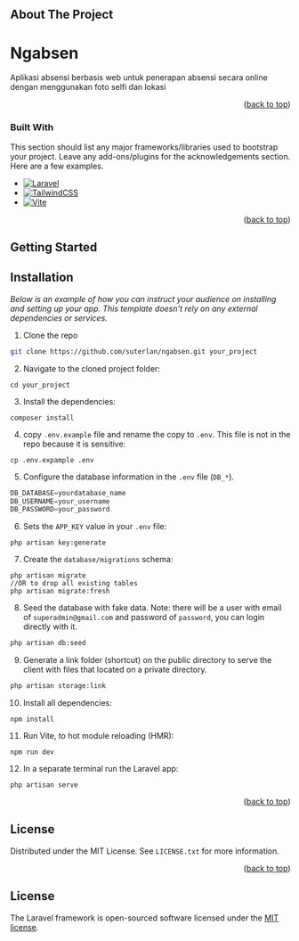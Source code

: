 <!-- Improved compatibility of back to top link: See: https://github.com/othneildrew/Best-README-Template/pull/73 -->
<a name="readme-top"></a>
<!--
*** Thanks for checking out the Best-README-Template. If you have a suggestion
*** that would make this better, please fork the repo and create a pull request
*** or simply open an issue with the tag "enhancement".
*** Don't forget to give the project a star!
*** Thanks again! Now go create something AMAZING! :D
-->



<!-- PROJECT SHIELDS -->
<!--
*** I'm using markdown "reference style" links for readability.
*** Reference links are enclosed in brackets [ ] instead of parentheses ( ).
*** See the bottom of this document for the declaration of the reference variables
*** for contributors-url, forks-url, etc. This is an optional, concise syntax you may use.
*** https://www.markdownguide.org/basic-syntax/#reference-style-links
-->
<!-- [![Contributors][contributors-shield]][contributors-url]
[![Forks][forks-shield]][forks-url] -->


<!-- ABOUT THE PROJECT -->
## About The Project
# Ngabsen

<!-- [![Product Name Screen Shot][product-screenshot]](https://example.com) -->

Aplikasi absensi berbasis web untuk penerapan absensi secara online dengan menggunakan foto selfi dan lokasi

<p align="right">(<a href="#readme-top">back to top</a>)</p>



### Built With

This section should list any major frameworks/libraries used to bootstrap your project. Leave any add-ons/plugins for the acknowledgements section. Here are a few examples.

* [![Laravel][Laravel.com]][Laravel-url]
* [![TailwindCSS]][Tailwindcss-url]
* [![Vite]][Vite-url]

<p align="right">(<a href="#readme-top">back to top</a>)</p>



<!-- GETTING STARTED -->
## Getting Started
## Installation

_Below is an example of how you can instruct your audience on installing and setting up your app. This template doesn't rely on any external dependencies or services._

1. Clone the repo
```sh
git clone https://github.com/suterlan/ngabsen.git your_project
```

2. Navigate to the cloned project folder:
```shell
cd your_project
```

3. Install the dependencies:
```shell
composer install
```

4. copy `.env.example` file and rename the copy to `.env`. This file is not in the repo because it is sensitive:
```shell
cp .env.expample .env
```

5. Configure the database information in the `.env` file (`DB_*`).
```js
DB_DATABASE=yourdatabase_name
DB_USERNAME=your_username
DB_PASSWORD=your_password
```

6. Sets the `APP_KEY` value in your `.env` file:
```shell
php artisan key:generate
```

7. Create the `database/migrations` schema:
```shell
php artisan migrate
//OR to drop all existing tables
php artisan migrate:fresh
```

8. Seed the database with fake data. 
Note: there will be a user with email of `superadmin@gmail.com` and password of `password`, you can login directly with it. 
```bash
php artisan db:seed
```

9. Generate a link folder (shortcut) on the public directory to serve the client with files that located on a private directory.
```bash
php artisan storage:link
```

10. Install all dependencies:
```shell
npm install
```

11. Run Vite, to hot module reloading (HMR):
```shell
npm run dev
```

12. In a separate terminal run the Laravel app:
```shell
php artisan serve
```

<p align="right">(<a href="#readme-top">back to top</a>)</p>


<!-- LICENSE -->
## License

Distributed under the MIT License. See `LICENSE.txt` for more information.

<p align="right">(<a href="#readme-top">back to top</a>)</p>


<!-- MARKDOWN LINKS & IMAGES -->
<!-- https://www.markdownguide.org/basic-syntax/#reference-style-links -->
[contributors-shield]: https://img.shields.io/github/contributors/othneildrew/Best-README-Template.svg?style=for-the-badge
[contributors-url]: https://github.com/suterlan/ngabsen/graphs/contributors
[forks-shield]: https://img.shields.io/github/forks/othneildrew/Best-README-Template.svg?style=for-the-badge
[forks-url]: https://github.com/suterlan/ngabsen/forks
[Laravel.com]: https://img.shields.io/badge/Laravel-FF2D20?style=for-the-badge&logo=laravel&logoColor=white
[Laravel-url]: https://laravel.com
[TailwindCSS]: https://img.shields.io/badge/tailwindcss-%2338B2AC.svg?style=for-the-badge&logo=tailwind-css&logoColor=white
[Tailwindcss-url]: https://tailwindcss.com
[Vite]: https://img.shields.io/badge/vite-%23646CFF.svg?style=for-the-badge&logo=vite&logoColor=white
[Vite-url]: https://vitejs.dev

## License

The Laravel framework is open-sourced software licensed under the [MIT license](https://opensource.org/licenses/MIT).
